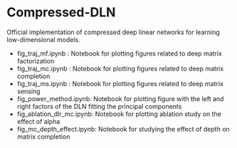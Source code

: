 # Compressed-DLN
Official implementation of compressed deep linear networks for learning low-dimensional models.

- fig_traj_mf.ipynb : Notebook for plotting figures related to deep matrix factorization
- fig_traj_mc.ipynb : Notebook for plotting figures related to deep matrix completion
- fig_traj_ms.ipynb : Notebook for plotting figures related to deep matrix sensing
- fig_power_method.ipynb: Notebook for plotting figure with the left and right factors of the DLN fitting the principal components
- fig_ablation_dlr_mc.ipynb: Notebook for plotting ablation study on the effect of alpha
- fig_mc_depth_effect.ipynb: Notebook for studying the effect of depth on matrix completion

